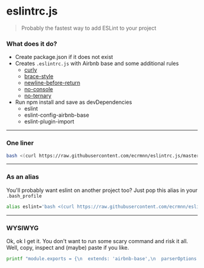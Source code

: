 # eslintrc.js
> Probably the fastest way to add ESLint to your project

### What does it do?
- Create package.json if it does not exist
- Creates ``.eslintrc.js`` with Airbnb base and some additional rules
  - [curly](https://eslint.org/docs/rules/curly)
  - [brace-style](https://eslint.org/docs/rules/brace-style)
  - [newline-before-return](https://eslint.org/docs/rules/newline-before-return)
  - [no-console](https://eslint.org/docs/rules/no-console)
  - [no-ternary](https://eslint.org/docs/rules/no-ternary)
- Run npm install and save as devDependencies
  - eslint
  - eslint-config-airbnb-base
  - eslint-plugin-import

---

### One liner
```bash
bash <(curl https://raw.githubusercontent.com/ecrmnn/eslintrc.js/master/init.sh)
```

---

### As an alias
You'll probably want eslint on another project too?
Just pop this alias in your ``.bash_profile``
```bash
alias eslint='bash <(curl https://raw.githubusercontent.com/ecrmnn/eslintrc.js/master/init.sh)'
```

---

### WYSIWYG
Ok, ok I get it. You don't want to run some scary command and risk it all. Well, copy, inspect and (maybe) paste if you like.
```bash
printf "module.exports = {\n  extends: 'airbnb-base',\n  parserOptions: {\n    sourceType: 'script',\n  },\n  plugins: [\n    'import',\n    'markdown',\n  ],\n  rules: {\n    'curly': [\n      'error',\n      'all',\n    ],\n    'brace-style': [\n      'error',\n      '1tbs',\n      { 'allowSingleLine': false },\n    ],\n    'no-console': 'error',\n    'no-ternary': 'error',\n    'newline-before-return': 'error',\n  },\n};\n" > .eslintrc.js && [ -f package.json ] || echo {} > package.json && npm install eslint eslint-config-airbnb-base eslint-plugin-import -D
```

